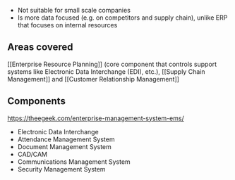 - Not suitable for small scale companies
- Is more data focused (e.g. on competitors and supply chain), unlike ERP that focuses on internal resources

## Areas covered
[[Enterprise Resource Planning]] (core component that controls support systems like Electronic Data Interchange (EDI), etc.), [[Supply Chain Management]] and [[Customer Relationship Management]]

## Components
https://theegeek.com/enterprise-management-system-ems/
- Electronic Data Interchange
- Attendance Management System
- Document Management System
- CAD/CAM
- Communications Management System
- Security Management System